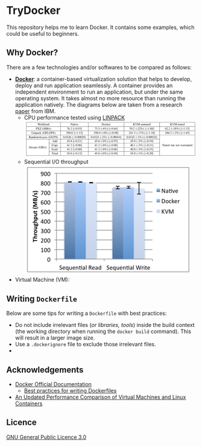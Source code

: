 # TryDocker

This repository helps me to learn Docker. It contains some examples, which could be useful to beginners.

## Why Docker?

There are a few technologies and/or softwares to be compared as follows:

- **[Docker](https://www.docker.com)**: a container-based virtualization solution that helps to develop, deploy and run application seamlessly. A container provides an independent environment to run an application, but under the same operating system. It takes almost no more resource than running the application natively. The diagrams below are taken from a research [paper](https://domino.research.ibm.com/library/cyberdig.nsf/papers/0929052195DD819C85257D2300681E7B/$File/rc25482.pdf) from IBM.
	- CPU performance tested using [LINPACK](http://www.netlib.org/linpack/)<br>
	![Linpack performance](img/linpack.png)
	- Sequential I/O throughput<br>
	![Sequential IO](img/sequence_io.png)
- Virtual Machine (VM): 

## Writing `Dockerfile`

Below are some tips for writing a `Dockerfile` with best practices:

- Do not include irrelevant files (_or libraries, tools_) inside the build context (the working directory when running the `docker build` command). This will result in a larger image size.
- Use a `.dockerignore` file to exclude those irrelevant files.
- 

## Acknowledgements

- [Docker Official Documentation](https://docs.docker.com)
	- [Best practices for writing Dockerfiles](https://docs.docker.com/develop/develop-images/dockerfile_best-practices/)
- [An Updated Performance Comparison of Virtual Machines and Linux Containers](https://domino.research.ibm.com/library/cyberdig.nsf/papers/0929052195DD819C85257D2300681E7B/$File/rc25482.pdf)

## Licence

[GNU General Public Licence 3.0](LICENSE)
